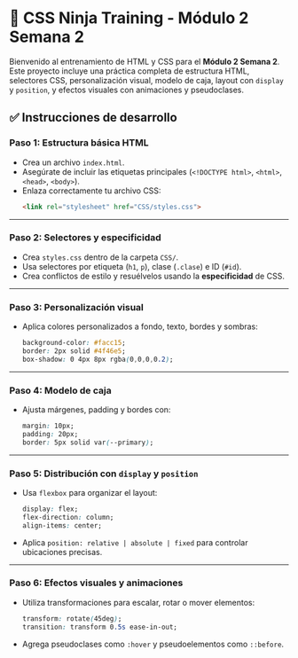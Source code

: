 # 🥷 CSS Ninja Training - Módulo 2 Semana 2

Bienvenido al entrenamiento de HTML y CSS para el **Módulo 2 Semana 2**. Este proyecto incluye una práctica completa de estructura HTML, selectores CSS, personalización visual, modelo de caja, layout con `display` y `position`, y efectos visuales con animaciones y pseudoclases.


## ✅ Instrucciones de desarrollo

### Paso 1: Estructura básica HTML

- Crea un archivo `index.html`.
- Asegúrate de incluir las etiquetas principales (`<!DOCTYPE html>`, `<html>`, `<head>`, `<body>`).
- Enlaza correctamente tu archivo CSS:
  ```html
  <link rel="stylesheet" href="CSS/styles.css">
  ```

---

### Paso 2: Selectores y especificidad

- Crea `styles.css` dentro de la carpeta `CSS/`.
- Usa selectores por etiqueta (`h1`, `p`), clase (`.clase`) e ID (`#id`).
- Crea conflictos de estilo y resuélvelos usando la **especificidad** de CSS.

---

### Paso 3: Personalización visual

- Aplica colores personalizados a fondo, texto, bordes y sombras:
  ```css
  background-color: #facc15;
  border: 2px solid #4f46e5;
  box-shadow: 0 4px 8px rgba(0,0,0,0.2);
  ```

---

### Paso 4: Modelo de caja

- Ajusta márgenes, padding y bordes con:
  ```css
  margin: 10px;
  padding: 20px;
  border: 5px solid var(--primary);
  ```

---

### Paso 5: Distribución con `display` y `position`

- Usa `flexbox` para organizar el layout:
  ```css
  display: flex;
  flex-direction: column;
  align-items: center;
  ```

- Aplica `position: relative | absolute | fixed` para controlar ubicaciones precisas.

---

### Paso 6: Efectos visuales y animaciones

- Utiliza transformaciones para escalar, rotar o mover elementos:
  ```css
  transform: rotate(45deg);
  transition: transform 0.5s ease-in-out;
  ```

- Agrega pseudoclases como `:hover` y pseudoelementos como `::before`.
